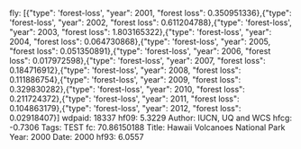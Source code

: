 fly: [{"type": 'forest-loss', "year": 2001, "forest loss": 0.350951336},{"type": 'forest-loss', "year": 2002, "forest loss": 0.611204788},{"type": 'forest-loss', "year": 2003, "forest loss": 1.803165322},{"type": 'forest-loss', "year": 2004, "forest loss": 0.064730868},{"type": 'forest-loss', "year": 2005, "forest loss": 0.051350891},{"type": 'forest-loss', "year": 2006, "forest loss": 0.017972598},{"type": 'forest-loss', "year": 2007, "forest loss": 0.184716912},{"type": 'forest-loss', "year": 2008, "forest loss": 0.111886754},{"type": 'forest-loss', "year": 2009, "forest loss": 0.329830282},{"type": 'forest-loss', "year": 2010, "forest loss": 0.211724372},{"type": 'forest-loss', "year": 2011, "forest loss": 0.104863179},{"type": 'forest-loss', "year": 2012, "forest loss": 0.02918407}]
wdpaid: 18337
hf09: 5.3229
Author: IUCN, UQ and WCS
hfcg: -0.7306
Tags: TEST
fc: 70.86150188
Title: Hawaii Volcanoes National Park
Year: 2000
Date: 2000
hf93: 6.0557
